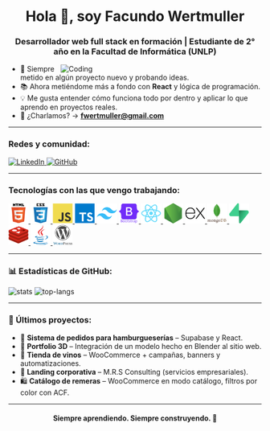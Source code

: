 <h1 align="center">Hola 👋, soy Facundo Wertmuller</h1>
<h3 align="center">Desarrollador web full stack en formación | Estudiante de 2° año en la Facultad de Informática (UNLP)</h3>

<img align="right" alt="Coding" width="400" src="https://c.tenor.com/4D3DhzVOu-oAAAAC/press-any-key-any-key.gif"/>

- 🚀 Siempre metido en algún proyecto nuevo y probando ideas.
- 📚 Ahora metiéndome más a fondo con **React** y lógica de programación.
- 💡 Me gusta entender cómo funciona todo por dentro y aplicar lo que aprendo en proyectos reales.
- 📩 ¿Charlamos? → **fwertmuller@gmail.com**

---

<h3 align="left">Redes y comunidad:</h3>
<p align="left">
  <a href="https://www.linkedin.com/in/facundo-wertmuller/" target="_blank"> <img src="https://cdn.jsdelivr.net/npm/simple-icons@3.13.0/icons/linkedin.svg" alt="LinkedIn" width="40" height="40"/> </a>
  <a href="https://github.com/wertmullerf" target="_blank"> <img src="https://cdn.jsdelivr.net/npm/simple-icons@3.13.0/icons/github.svg" alt="GitHub" width="40" height="40"/> </a>
</p>

---

<h3 align="left">Tecnologías con las que vengo trabajando:</h3>
<p align="left">
  <a href="https://developer.mozilla.org/es/docs/Web/HTML" target="_blank"> <img src="https://raw.githubusercontent.com/devicons/devicon/master/icons/html5/html5-original-wordmark.svg" alt="HTML5" width="40" height="40"/> </a>
  <a href="https://developer.mozilla.org/es/docs/Web/CSS" target="_blank"> <img src="https://raw.githubusercontent.com/devicons/devicon/master/icons/css3/css3-original-wordmark.svg" alt="CSS3" width="40" height="40"/> </a>
  <a href="https://developer.mozilla.org/es/docs/Web/JavaScript" target="_blank"> <img src="https://raw.githubusercontent.com/devicons/devicon/master/icons/javascript/javascript-original.svg" alt="JavaScript" width="40" height="40"/> </a>
  <a href="https://www.typescriptlang.org/" target="_blank"> <img src="https://raw.githubusercontent.com/devicons/devicon/master/icons/typescript/typescript-original.svg" alt="TypeScript" width="40" height="40"/> </a>
  <a href="https://tailwindcss.com/" target="_blank"> <img src="https://raw.githubusercontent.com/devicons/devicon/master/icons/tailwindcss/tailwindcss-plain.svg" alt="Tailwind" width="40" height="40"/> </a>
  <a href="https://getbootstrap.com" target="_blank"> <img src="https://raw.githubusercontent.com/devicons/devicon/master/icons/bootstrap/bootstrap-plain-wordmark.svg" alt="Bootstrap" width="40" height="40"/> </a>
  <a href="https://react.dev/" target="_blank"> <img src="https://raw.githubusercontent.com/devicons/devicon/master/icons/react/react-original.svg" alt="React" width="40" height="40"/> </a>
  <a href="https://nodejs.org/" target="_blank"> <img src="https://raw.githubusercontent.com/devicons/devicon/master/icons/nodejs/nodejs-original.svg" alt="Node.js" width="40" height="40"/> </a>
  <a href="https://expressjs.com/" target="_blank"> <img src="https://raw.githubusercontent.com/devicons/devicon/master/icons/express/express-original.svg" alt="Express.js" width="40" height="40"/> </a>
  <a href="https://www.mongodb.com/" target="_blank"> <img src="https://raw.githubusercontent.com/devicons/devicon/master/icons/mongodb/mongodb-original-wordmark.svg" alt="MongoDB" width="40" height="40"/> </a>
  <a href="https://supabase.com/" target="_blank"> <img src="https://raw.githubusercontent.com/devicons/devicon/master/icons/supabase/supabase-original.svg" alt="Supabase" width="40" height="40"/> </a>
  <a href="https://redis.io/" target="_blank"> <img src="https://raw.githubusercontent.com/devicons/devicon/master/icons/redis/redis-original.svg" alt="Redis" width="40" height="40"/> </a>
  <a href="https://www.java.com/" target="_blank"> <img src="https://raw.githubusercontent.com/devicons/devicon/master/icons/java/java-original.svg" alt="Java" width="40" height="40"/> </a>
  <a href="https://wordpress.org/" target="_blank"> <img src="https://raw.githubusercontent.com/devicons/devicon/master/icons/wordpress/wordpress-original.svg" alt="WordPress" width="40" height="40"/> </a>
</p>

---

<h3 align="left">📊 Estadísticas de GitHub:</h3>

<p align="left">
  <img src="https://github-readme-stats.vercel.app/api?username=wertmullerf&show_icons=true&theme=radical" alt="stats" height="160"/>
  <img src="https://github-readme-stats.vercel.app/api/top-langs/?username=wertmullerf&layout=compact&theme=radical" alt="top-langs" height="160"/>
</p>

---

<h3 align="left">🚧 Últimos proyectos:</h3>

- 🍔 **Sistema de pedidos para hamburgueserías** – Supabase y React.  
- 🎨 **Portfolio 3D** – Integración de un modelo hecho en Blender al sitio web.  
- 🛒 **Tienda de vinos** – WooCommerce + campañas, banners y automatizaciones.  
- 👔 **Landing corporativa** – M.R.S Consulting (servicios empresariales).  
- 🛍️ **Catálogo de remeras** – WooCommerce en modo catálogo, filtros por color con ACF.

---

<h4 align="center">Siempre aprendiendo. Siempre construyendo. 🚀</h4>
